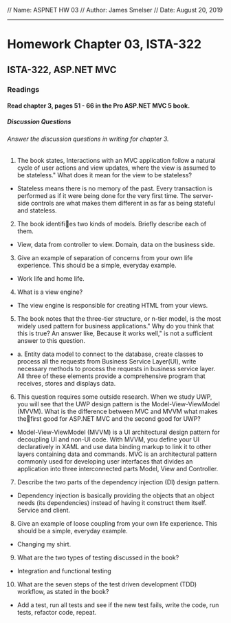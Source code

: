 // Name: ASPNET HW 03
// Author: James Smelser
// Date: August 20, 2019

---------------------------------------------------------
# Homework Chapter 03, ISTA-322
## ISTA-322, ASP.NET MVC
### Readings
#### Read chapter 3, pages 51 - 66 in the Pro ASP.NET MVC 5 book.
##### Discussion Questions
###### Answer the discussion questions in writing for chapter 3.
1. The book states, Interactions with an MVC application follow a natural cycle of user actions and view
updates, where the view is assumed to be stateless." What does it mean for the view to be stateless?
- Stateless means there is no memory of the past. Every transaction is performed as if it
were being done for the very first time. The server-side controls are what makes them different in as
far as being stateful and stateless.
2. The book identifies two kinds of models. Briefly describe each of them.
- View, data from controller to view. Domain, data on the business side.
3. Give an example of separation of concerns from your own life experience. This should be a simple,
everyday example.
- Work life and home life.
4. What is a view engine?
- The view engine is responsible for creating HTML from your views.
5. The book notes that the three-tier structure, or n-tier model, is the most widely used pattern for
business applications." Why do you think that this is true? An answer like, Because it works well,"
is not a sufficient answer to this question.
- a. Entity data model to connect to the database, create classes to process all the requests from Business Service Layer(UI),
write necessary methods to process the requests in business service layer. All three of these elements provide a comprehensive
program that receives, stores and displays data.
6. This question requires some outside research. When we study UWP, you will see that the UWP design
pattern is the Model-View-ViewModel (MVVM). What is the difference between MVC and MVVM
what makes thefirst good for ASP.NET MVC and the second good for UWP?
- Model-View-ViewModel (MVVM) is a UI architectural design pattern for decoupling UI and non-UI code. With MVVM, you define
your UI declaratively in XAML and use data binding markup to link it to other layers containing data and commands.
MVC is an architectural pattern commonly used for developing user interfaces that divides an application into three
interconnected parts Model, View and Controller.
7. Describe the two parts of the dependency injection (DI) design pattern.
- Dependency injection is basically providing the objects that an object needs (its dependencies) instead of having it construct them itself.
Service and client.
8. Give an example of loose coupling from your own life experience. This should be a simple, everyday
example.
- Changing my shirt.
9. What are the two types of testing discussed in the book?
- Integration and functional testing
10. What are the seven steps of the test driven development (TDD) workflow, as stated in the book?
- Add a test, run all tests and see if the new test fails, write the code, run tests, refactor code, repeat.
